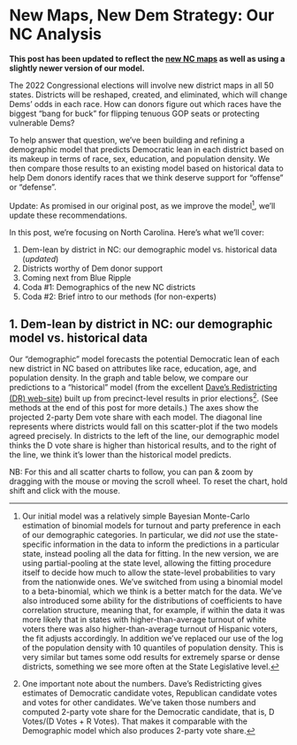 # New Maps, New Dem Strategy: Our NC Analysis

**This post has been updated to reflect the [new NC maps][NCRuling] as well
as using a slightly newer version of our model.**

[NCRuling]: https://www.nytimes.com/2022/02/23/us/politics/north-carolina-maps-democrats.html

The 2022 Congressional elections will involve new district maps in
all 50 states.
Districts will be reshaped, created, and eliminated,
which will change Dems’ odds in each race.
How can donors figure out which races have the biggest “bang for buck”
for flipping tenuous GOP seats or protecting vulnerable Dems?

To help answer that question, we’ve been building and refining a demographic
model that predicts Democratic lean in each district based on its
makeup in terms of race, sex, education, and population density.
We then compare those results to an existing model based on historical
data to help Dem donors identify races that we think deserve support
for “offense” or “defense”.

Update: As promised in our original post, as we improve the model[^modelChanges], we’ll update
these recommendations.

In this post, we’re focusing on North Carolina. Here’s what we’ll cover:

1. Dem-lean by district in NC: our demographic model vs. historical data (*updated*)
2. Districts worthy of Dem donor support
3. Coming next from Blue Ripple
4. Coda #1: Demographics of the new NC districts
5. Coda #2: Brief intro to our methods (for non-experts)

## 1. Dem-lean by district in NC: our demographic model vs. historical data

Our “demographic” model forecasts the potential Democratic lean of each
new district in NC based on attributes like race, education, age, and
population density. In the graph and table below,
we compare our predictions to a “historical” model (from the excellent
[Dave’s Redistricting (DR) web-site][DavesR]) built up from precinct-level
results in prior elections[^voteShare]. (See methods at the end of this post for more details.)
The axes show the projected 2-party Dem vote share with each model.
The diagonal line represents where districts would fall on this scatter-plot
if the two models agreed precisely. In districts to the left of the line,
our demographic model thinks the D vote share is higher than historical results,
and to the right of the line, we think it’s lower than the historical model predicts.

NB: For this and all scatter charts to follow, you
can pan & zoom by dragging with the mouse or moving the scroll wheel.  To reset the chart,
hold shift and click with the mouse.

[DavesR]: https://davesredistricting.org/maps#aboutus

[^voteShare]: One important note about the numbers. Dave’s Redistricting gives
estimates of Democratic candidate votes, Republican candidate votes and votes
for other candidates.  We’ve taken those numbers and computed 2-party vote share
for the Democratic candidate, that is, D Votes/(D Votes + R Votes). That makes it
comparable with the Demographic model which also produces 2-party vote share.

[^modelChanges]: Our initial model was a relatively simple Bayesian Monte-Carlo
estimation of binomial models for turnout and party preference in each of our
demographic categories. In particular, we did *not* use the state-specific information
in the data to inform the predictions in a particular state, instead pooling all
the data for fitting.
In the new version, we are using partial-pooling at the state level, allowing the
fitting procedure itself to decide how much to allow the state-level probabilities
to vary from the nationwide ones. We’ve switched from using a binomial model to
a beta-binomial, which we think is a better match for the data.
We’ve also introduced some ability for the distributions of coefficients to have
correlation structure, meaning that, for example, if within the data it was more likely
that in states with higher-than-average turnout of white voters there was also
higher-than-average turnout of Hispanic voters, the fit adjusts accordingly.
In addition we’ve replaced our use of the log of the population density with 10 quantiles
of population density. This is very similar but tames some odd results for extremely sparse
or dense districts, something we see more often at the State Legislative level.
